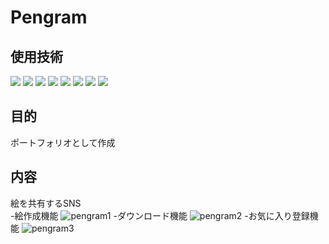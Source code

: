 # Pengram
## 使用技術
<p style="display: inline">
  <!-- フロントエンドのフレームワーク一覧 -->
  <img src="https://img.shields.io/badge/-Node.js-339933.svg?logo=node.js&style=plastic">
  <img src="https://img.shields.io/badge/-Next.js-000000.svg?logo=next.js&style=plastic">
  <img src="https://img.shields.io/badge/-React-61DAFB.svg?logo=react&style=plastic">
  <!-- バックエンドのフレームワーク一覧 -->
  <img src="https://img.shields.io/badge/-Laravel-E74430.svg?logo=laravel&style=plastic">
  <!-- フロントエンドの言語一覧 -->
  <img src="https://img.shields.io/badge/-Javascript-blue.svg?logo=javascript&style=plastic">
<img src="https://img.shields.io/badge/-TypeScript-007ACC.svg?logo=typescript&style=flat">
  <!-- バックエンドの言語一覧 -->
  <img src="https://img.shields.io/badge/-Php-777BB4.svg?logo=php&style=plastic">
  <!-- データベース一覧 -->
  <img src="https://img.shields.io/badge/-Mysql-4479A1.svg?logo=mysql&style=plastic">
</p>

## 目的
ポートフォリオとして作成<br>

## 内容
絵を共有するSNS<br>
-絵作成機能
![pengram1](https://github.com/tomida130/Pengram/assets/114141852/b72564d5-db64-4925-a231-af39f4a5bc58)
-ダウンロード機能
![pengram2](https://github.com/tomida130/Pengram/assets/114141852/865b1dff-8c68-416a-bfe2-15dfc5bbe1da)
-お気に入り登録機能
![pengram3](https://github.com/tomida130/Pengram/assets/114141852/524f8033-f1af-498c-88d1-4647b950dfa3)
